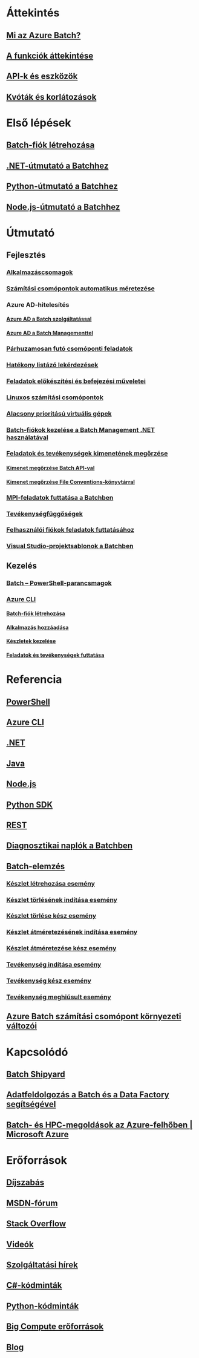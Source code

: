 # Áttekintés
## [Mi az Azure Batch?](batch-technical-overview.md)
## [A funkciók áttekintése](batch-api-basics.md)
## [API-k és eszközök](batch-apis-tools.md)
## [Kvóták és korlátozások](batch-quota-limit.md)
# Első lépések
## [Batch-fiók létrehozása](batch-account-create-portal.md)
## [.NET-útmutató a Batchhez](batch-dotnet-get-started.md)
## [Python-útmutató a Batchhez](batch-python-tutorial.md)
## [Node.js-útmutató a Batchhez](batch-nodejs-get-started.md)
# Útmutató
## Fejlesztés
### [Alkalmazáscsomagok](batch-application-packages.md)
### [Számítási csomópontok automatikus méretezése](batch-automatic-scaling.md)
### Azure AD-hitelesítés
#### [Azure AD a Batch szolgáltatással](batch-aad-auth.md)
#### [Azure AD a Batch Managementtel](batch-aad-auth-management.md)
### [Párhuzamosan futó csomóponti feladatok](batch-parallel-node-tasks.md)
### [Hatékony listázó lekérdezések](batch-efficient-list-queries.md)
### [Feladatok előkészítési és befejezési műveletei](batch-job-prep-release.md)
### [Linuxos számítási csomópontok](batch-linux-nodes.md)
### [Alacsony prioritású virtuális gépek](batch-low-pri-vms.md)
### [Batch-fiókok kezelése a Batch Management .NET használatával](batch-management-dotnet.md)
### [Feladatok és tevékenységek kimenetének megőrzése](batch-task-output.md)
#### [Kimenet megőrzése Batch API-val](batch-task-output-files.md)
#### [Kimenet megőrzése File Conventions-könyvtárral](batch-task-output-file-conventions.md)
### [MPI-feladatok futtatása a Batchben](batch-mpi.md)
### [Tevékenységfüggőségek](batch-task-dependencies.md)
### [Felhasználói fiókok feladatok futtatásához](batch-user-accounts.md)
### [Visual Studio-projektsablonok a Batchben](batch-visual-studio-templates.md)
## Kezelés
### [Batch – PowerShell-parancsmagok](batch-powershell-cmdlets-get-started.md)
### [Azure CLI](batch-cli-get-started.md)
#### [Batch-fiók létrehozása](./scripts/batch-cli-sample-create-account.md)
#### [Alkalmazás hozzáadása](./scripts/batch-cli-sample-add-application.md)
#### [Készletek kezelése](./scripts/batch-cli-sample-manage-pool.md)
#### [Feladatok és tevékenységek futtatása](./scripts/batch-cli-sample-run-job.md)

# Referencia
## [PowerShell](/powershell/module/azurerm.batch)
## [Azure CLI](/cli/azure/batch)
## [.NET](/dotnet/api/microsoft.azure.batch)
## [Java](/java/api/com.microsoft.azure.batch)
## [Node.js](http://azure.github.io/azure-sdk-for-node/azure-batch/latest)
## [Python SDK](http://azure-sdk-for-python.readthedocs.io/en/latest/ref/azure.batch.html)
## [REST](/rest/api/batchservice)
## [Diagnosztikai naplók a Batchben](batch-diagnostics.md)
## [Batch-elemzés](batch-analytics.md)
### [Készlet létrehozása esemény](batch-pool-create-event.md)
### [Készlet törlésének indítása esemény](batch-pool-delete-start-event.md)
### [Készlet törlése kész esemény](batch-pool-delete-complete-event.md)
### [Készlet átméretezésének indítása esemény](batch-pool-resize-start-event.md)
### [Készlet átméretezése kész esemény](batch-pool-resize-complete-event.md)
### [Tevékenység indítása esemény](batch-task-start-event.md)
### [Tevékenység kész esemény](batch-task-complete-event.md)
### [Tevékenység meghiúsult esemény](batch-task-fail-event.md)
## [Azure Batch számítási csomópont környezeti változói](batch-compute-node-environment-variables.md)

# Kapcsolódó
## [Batch Shipyard](https://github.com/Azure/batch-shipyard)
## [Adatfeldolgozás a Batch és a Data Factory segítségével](../data-factory/data-factory-data-processing-using-batch.md?toc=%2fazure%2fbatch%2ftoc.json)
## [Batch- és HPC-megoldások az Azure-felhőben | Microsoft Azure](batch-hpc-solutions.md)

# Erőforrások
## [Díjszabás](https://azure.microsoft.com/pricing/details/batch/)
## [MSDN-fórum](https://social.msdn.microsoft.com/Forums/en-us/home?forum=azurebatch)
## [Stack Overflow](http://stackoverflow.com/questions/tagged/azure-batch)
## [Videók](https://azure.microsoft.com/documentation/videos/index/?services=batch)
## [Szolgáltatási hírek](https://azure.microsoft.com/updates/?product=batch&updatetype=&platform=)
## [C#-kódminták](https://github.com/Azure/azure-batch-samples/tree/master/CSharp/)
## [Python-kódminták](https://github.com/Azure/azure-batch-samples/tree/master/Python/Batch)
## [Big Compute erőforrások](big-compute-resources.md)
## [Blog](https://blogs.technet.microsoft.com/windowshpc/)


